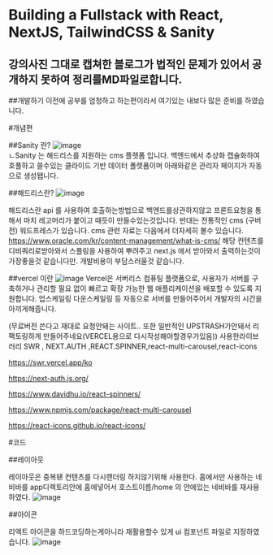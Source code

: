 # Building a Fullstack with React, NextJS, TailwindCSS & Sanity 

## 강의사진 그대로 캡쳐한 블로그가 법적인 문제가 있어서 공개하지 못하여 정리를MD파일로합니다. 
##개발하기 이전에 공부를 엄청하고 하는편이라서 여기있는 내보다 많은 준비를 하였습니다.

#개념편

##Sanity 란?
![image](https://user-images.githubusercontent.com/92924243/236942423-8d8e910a-adce-484f-bfe3-7704a0fbdce4.png)
<BR>
ㄴSanity 는 해드리스를 지원하는 cms 플렛폼 입니다. 백엔드에서 추상화 캡슐화하여 호풀하고 쓸수있는 클라이드 기반 데이터 폴렛폼이며
아래와같은 관리자 페이지가 자동으로 생성됍니다.
<!--  관리자페이지 -->
<!-- 관리자페이지설명링크 -->

##해드리스란?
![image](https://user-images.githubusercontent.com/92924243/236944644-116506f8-f563-4232-bbd6-96bcf2bf49be.png)

해드리스란 api 를 사용하여 호출하는방법으로 백엔드를상관하지않고 프론트요청을 통해서 마치 레고머리가 붙이고 때듯이 만들수있는것입니다.
반대는 전통적인 cms (구버전) 워드프레스가 있습니다.
cms 관련 자료는 다음에서 더자세히 볼수 있습니다.
https://www.oracle.com/kr/content-management/what-is-cms/
해당 컨텐츠를 디비쿼리로받아와서 스플링을 사용하여 뿌려주고 next.js 에서 받아와서 출력하는것이 가장좋을것 같습니다만. 개발비용이 부담스러울것 같습니다.

##vercel 이란
![image](https://user-images.githubusercontent.com/92924243/236946335-24bde62c-e5bb-4514-8158-8c92c2f56a24.png)
Vercel은 서버리스 컴퓨팅 플랫폼으로, 사용자가 서버를 구축하거나 관리할 필요 없이 빠르고 확장 가능한 웹 애플리케이션을 배포할 수 있도록 지원합니다.
업스케일링 다운스케일링 등 자동으로 서버를 만들어주어서 개발자의 시간을 아끼게해줍니다.

(무료버전 쓴다고 재대로 요청안돼는 사이트.. 또한 일반적인 UPSTRASH가안돼서 리팩토링하게 만들어주네요(VERCEL용으로 다시작성해야할경우가있음))
사용한라이브러리 SWR , NEXT.AUTH ,REACT.SPINNER,react-multi-carousel,react-icons

<https://swr.vercel.app/ko>

<https://next-auth.js.org/>

<https://www.davidhu.io/react-spinners/>
   
<https://www.npmjs.com/package/react-multi-carousel>

<https://react-icons.github.io/react-icons/>


 #코드
   
 ##레이아웃
   
 레이아웃은 중복됀 컨텐츠를 다시랜더링 하지않기위해 사용한다. 홈에서만 사용하는 네비바를 app디렉토리안에 홈에넣어서 호스트이름/home 의 안에있는 네비바를 재사용 하였다.
 ![image](https://user-images.githubusercontent.com/92924243/236949617-0646d124-55a7-497e-a78b-876562262235.png)
 
 ##아이콘
   
리엑트 아이콘을 하드코딩하는게아니라 재활용할수 있게 ui 컴포넌트 파일로 지정하였습니다.
 ![image](https://user-images.githubusercontent.com/92924243/236950054-77d86847-d115-44c5-a6e2-2fe2c2af602e.png)


